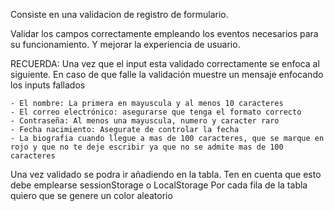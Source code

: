 Consiste en una validacion de registro de formulario.

Validar los campos correctamente empleando los eventos necesarios para su funcionamiento. Y mejorar la experiencia de usuario.

RECUERDA: Una vez que el input esta validado correctamente se enfoca al siguiente. En caso de que falle la validación muestre un mensaje enfocando los inputs fallados

    - El nombre: La primera en mayuscula y al menos 10 caracteres
    - El correo electrónico: asegurarse que tenga el formato correcto
    - Contraseña: Al menos una mayuscula, numero y caracter raro
    - Fecha nacimiento: Asegurate de controlar la fecha
    - La biografia cuando llegue a mas de 100 caracteres, que se marque en rojo y que no te deje escribir ya que no se admite mas de 100 caracteres

Una vez validado se podra ir añadiendo en la tabla. Ten en cuenta que esto debe emplearse sessionStorage o LocalStorage
Por cada fila de la tabla quiero que se genere un color aleatorio
